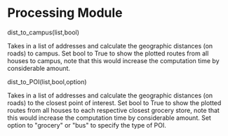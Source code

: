 # Processing Module

dist_to_campus(list,bool)

Takes in a list of addresses and calculate the geographic distances (on roads) to campus. Set bool to True to show the plotted routes from all houses to campus, note that this would increase the computation time by considerable amount.

dist_to_POI(list,bool,option)

Takes in a list of addresses and calculate the geographic distances (on roads) to the closest point of interest. Set bool to True to show the plotted routes from all houses to each respective closest grocery store, note that this would increase the computation time by considerable amount. Set option to "grocery" or "bus" to specify the type of POI.
